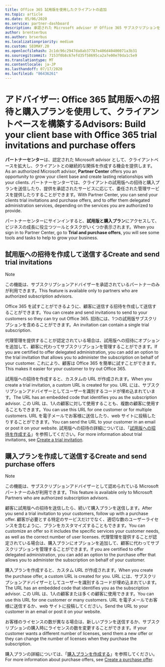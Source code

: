```yaml
---
title: Office 365 試用版を使用したクライアントの追加
ms.topic: article
ms.date: 05/06/2020
ms.service: partner-dashboard
description: 承認された Microsoft advisor が Office 365 サブスクリプションを拡張する方法について説明します。 Office 365 試用版への招待および購入プランを作成してクライアントに送信します。
author: brentserbus
ms.author: brserbus
ms.localizationpriority: medium
ms.custom: SEOMAY.20
ms.openlocfilehash: 2c1dc96c2947da8ab37787e406d40400071a3b31
ms.sourcegitcommit: 7153f0b8c67efd35f58695ca2a7e00e70da1c5e9
ms.translationtype: MT
ms.contentlocale: ja-JP
ms.lasthandoff: 07/17/2020
ms.locfileid: "86436261"
---
```

# <a name="advisors-build-your-client-base-with-office-365-trial-invitations-and-purchase-offers"></a><span data-ttu-id="d8eba-104">アドバイザー: Office 365 試用版への招待と購入プランを使用して、クライアントベースを構築する</span><span class="sxs-lookup"><span data-stu-id="d8eba-104">Advisors: Build your client base with Office 365 trial invitations and purchase offers</span></span>

<span data-ttu-id="d8eba-105">**パートナーセンター**は、認定された Microsoft advisor として、クライアントベースを拡大し、クライアントとの継続的な関係を作成する機会を提供します。</span><span class="sxs-lookup"><span data-stu-id="d8eba-105">As an authorized Microsoft advisor, **Partner Center** offers you an opportunity to grow your client base and create lasting relationships with your clients.</span></span> <span data-ttu-id="d8eba-106">パートナーセンターでは、クライアントの試用版への招待と購入プランを送信したり、提供を承認されたサービスに応じて、委任された管理サービスを提供したりすることができます。</span><span class="sxs-lookup"><span data-stu-id="d8eba-106">With Partner Center, you can send your clients trial invitations and purchase offers, and to offer them delegated administration services, depending on the services you are authorized to provide.</span></span>

<span data-ttu-id="d8eba-107">パートナーセンターにサインインすると、**試用版と購入プラン**にアクセスして、ビジネスの成長に役立つツールとタスクがいくつか表示されます。</span><span class="sxs-lookup"><span data-stu-id="d8eba-107">When you sign in to Partner Center, go to **Trial and purchase offers**, you will see some tools and tasks to help to grow your business.</span></span>

## <a name="create-and-send-trial-invitations"></a><span data-ttu-id="d8eba-108">試用版への招待を作成して送信する</span><span class="sxs-lookup"><span data-stu-id="d8eba-108">Create and send trial invitations</span></span>

> [!NOTE]
> <span data-ttu-id="d8eba-109">この機能は、サブスクリプションアドバイザーを承認されているパートナーのみが利用できます。</span><span class="sxs-lookup"><span data-stu-id="d8eba-109">This feature is available only to partners who are authorized subscription advisors.</span></span>

<span data-ttu-id="d8eba-110">Office 365 を試すことができるように、顧客に送信する招待を作成して送信することができます。</span><span class="sxs-lookup"><span data-stu-id="d8eba-110">You can create and send invitations to send to your customers so they can try out Office 365.</span></span> <span data-ttu-id="d8eba-111">招待には、1つの試用版サブスクリプションを含めることができます。</span><span class="sxs-lookup"><span data-stu-id="d8eba-111">An invitation can contain a single trial subscription.</span></span>

<span data-ttu-id="d8eba-112">代理管理を提供することが認定されている場合は、試用版への招待にオプションを追加して、顧客に代わってサブスクリプションを管理することができます。</span><span class="sxs-lookup"><span data-stu-id="d8eba-112">If you are certified to offer delegated administration, you can add an option to the trial invitation that allows you to administer the subscription on behalf of your customer.</span></span> <span data-ttu-id="d8eba-113">これにより、顧客は Office 365 を簡単に試すことができます。</span><span class="sxs-lookup"><span data-stu-id="d8eba-113">This makes it easier for your customer to try out Office 365.</span></span>

<span data-ttu-id="d8eba-114">試用版への招待を作成すると、カスタムの URL が作成されます。</span><span class="sxs-lookup"><span data-stu-id="d8eba-114">When you create a trial invitation, a custom URL is created for you.</span></span> <span data-ttu-id="d8eba-115">URL には、サブスクリプションアドバイザーとしてユーザーを識別するコードが埋め込まれています。</span><span class="sxs-lookup"><span data-stu-id="d8eba-115">The URL has an embedded code that identifies you as the subscription advisor.</span></span> <span data-ttu-id="d8eba-116">この URL は、1人の顧客に対して使用することも、複数の顧客に使用することもできます。</span><span class="sxs-lookup"><span data-stu-id="d8eba-116">You can use this URL for one customer or for multiple customers.</span></span> <span data-ttu-id="d8eba-117">URL を電子メールでお客様に送信したり、web サイトに投稿したりすることができます。</span><span class="sxs-lookup"><span data-stu-id="d8eba-117">You can send the URL to your customer in an email or post it on your website.</span></span>
<span data-ttu-id="d8eba-118">試用版への招待の詳細については、「[試用版への招待を作成する](advisors-create-a-trial-invitation.md)」を参照してください。</span><span class="sxs-lookup"><span data-stu-id="d8eba-118">For more information about trial invitations, see [Create a trial invitation](advisors-create-a-trial-invitation.md).</span></span>

## <a name="create-and-send-purchase-offers"></a><span data-ttu-id="d8eba-119">購入プランを作成して送信する</span><span class="sxs-lookup"><span data-stu-id="d8eba-119">Create and send purchase offers</span></span>

> [!NOTE]
> <span data-ttu-id="d8eba-120">この機能は、サブスクリプションアドバイザーとして認められている Microsoft パートナーのみが利用できます。</span><span class="sxs-lookup"><span data-stu-id="d8eba-120">This feature is available only to Microsoft Partners who are authorized subscription advisors.</span></span>

<span data-ttu-id="d8eba-121">顧客に試用版への招待を送信したら、続いて購入プランを送信します。</span><span class="sxs-lookup"><span data-stu-id="d8eba-121">After you send a trial invitation to your customers, follow up with a purchase offer.</span></span> <span data-ttu-id="d8eba-122">顧客が必要とする特定のサービスだけでなく、適切な数のユーザーライセンスを含むように、プランをカスタマイズすることもできます。</span><span class="sxs-lookup"><span data-stu-id="d8eba-122">You can customize an offer so it includes the specific services your customer needs, as well as the correct number of user licenses.</span></span> <span data-ttu-id="d8eba-123">代理管理を提供することが認定されている場合は、購入プランにオプションを追加して、顧客に代わってサブスクリプションを管理することができます。</span><span class="sxs-lookup"><span data-stu-id="d8eba-123">If you are certified to offer delegated administration, you can add an option to the purchase offer that allows you to administer the subscription on behalf of your customer.</span></span>

<span data-ttu-id="d8eba-124">購入プランを作成すると、カスタム URL が作成されます。</span><span class="sxs-lookup"><span data-stu-id="d8eba-124">When you create the purchase offer, a custom URL is created for you.</span></span> <span data-ttu-id="d8eba-125">URL には、サブスクリプションアドバイザーとしてユーザーを識別するコードが埋め込まれています。</span><span class="sxs-lookup"><span data-stu-id="d8eba-125">The URL has an embedded code that identifies you as the subscription advisor.</span></span> <span data-ttu-id="d8eba-126">この URL は、1人の顧客または多くの顧客に使用できます。</span><span class="sxs-lookup"><span data-stu-id="d8eba-126">You can use this URL for one customer or many customers.</span></span> <span data-ttu-id="d8eba-127">URL を電子メールでお客様に送信するか、web サイトに投稿してください。</span><span class="sxs-lookup"><span data-stu-id="d8eba-127">Send the URL to your customer in an email or post it on your website.</span></span>

<span data-ttu-id="d8eba-128">お客様のライセンスの数が異なる場合は、新しいプランを送信するか、サブスクリプションの購入時にライセンスの数を変更することができます。</span><span class="sxs-lookup"><span data-stu-id="d8eba-128">If your customer wants a different number of licenses, send them a new offer or they can change the number of licenses when they purchase the subscription.</span></span>

<span data-ttu-id="d8eba-129">購入プランの詳細については、「[購入プランを作成する](advisor-create-a-purchase-offer.md)」を参照してください。</span><span class="sxs-lookup"><span data-stu-id="d8eba-129">For more information about purchase offers, see [Create a purchase offer](advisor-create-a-purchase-offer.md).</span></span>
